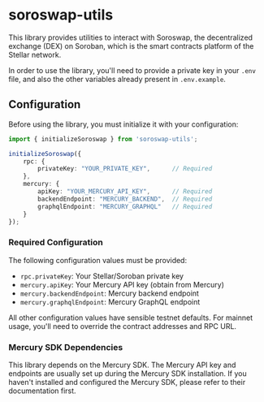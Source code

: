 # soroswap-utils

This library provides utilities to interact with Soroswap, the decentralized exchange (DEX) on Soroban, which is the smart contracts platform of the Stellar network.

In order to use the library, you'll need to provide a private key in your `.env` file, and also the other variables already present in `.env.example`.

## Configuration

Before using the library, you must initialize it with your configuration:

```typescript
import { initializeSoroswap } from 'soroswap-utils';

initializeSoroswap({
    rpc: {
        privateKey: "YOUR_PRIVATE_KEY",      // Required
    },
    mercury: {
        apiKey: "YOUR_MERCURY_API_KEY",      // Required
        backendEndpoint: "MERCURY_BACKEND",  // Required
        graphqlEndpoint: "MERCURY_GRAPHQL"   // Required
    }
});
```

### Required Configuration

The following configuration values must be provided:
- `rpc.privateKey`: Your Stellar/Soroban private key
- `mercury.apiKey`: Your Mercury API key (obtain from Mercury)
- `mercury.backendEndpoint`: Mercury backend endpoint
- `mercury.graphqlEndpoint`: Mercury GraphQL endpoint

All other configuration values have sensible testnet defaults. For mainnet usage, you'll need to override the contract addresses and RPC URL.

### Mercury SDK Dependencies

This library depends on the Mercury SDK. The Mercury API key and endpoints are usually set up during the Mercury SDK installation. If you haven't installed and configured the Mercury SDK, please refer to their documentation first.
